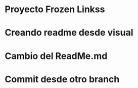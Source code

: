 # Proyecto Frozen Linkss
# Creando readme desde visual
# Cambio del ReadMe.md

# Commit desde otro branch